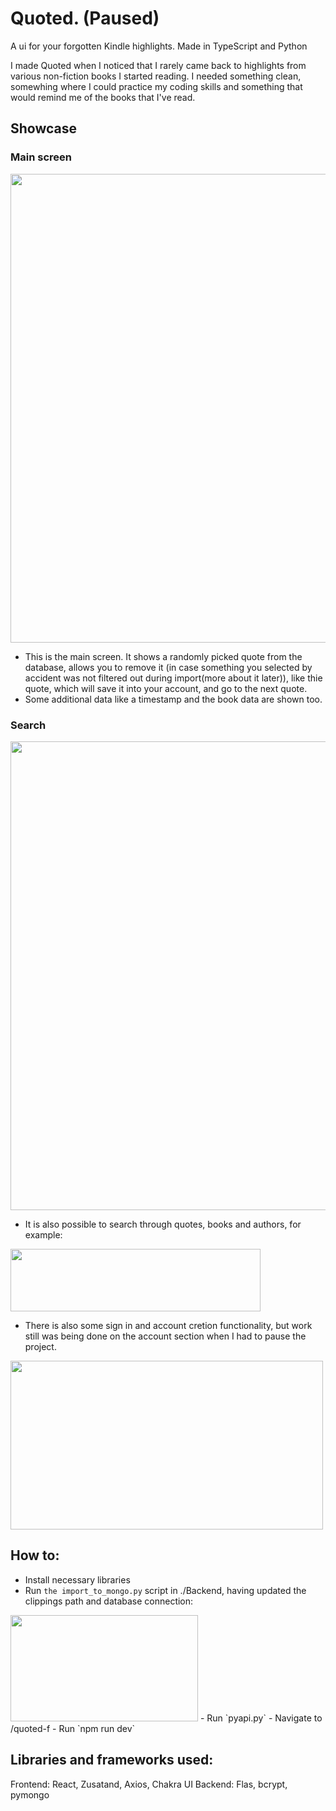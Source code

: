 # Quoted. (Paused)

A ui for your forgotten Kindle highlights. Made in TypeScript and Python

I made Quoted when I noticed that I rarely came back to highlights from various non-fiction books I started reading. I needed something clean, somewhing where I could practice my coding skills and something that would remind me of the books that I've read.

## Showcase

### Main screen
<img src= "https://github.com/user-attachments/assets/e6a541ba-1f8a-4d1b-8d43-c24348185929" width=700 height=750>

- This is the main screen. It shows a randomly picked quote from the database, allows you to remove it (in case something you selected by accident was not filtered out during import(more about it later)), like thie quote, which will save it into your account, and go to the next quote.
- Some additional data like a timestamp and the book data are shown too.

### Search

<img src="https://github.com/user-attachments/assets/d1844242-c63f-4903-9bc4-9b1b5641a911" width=700 height=750>

- It is also possible to search through quotes, books and authors, for example:

<img src="https://github.com/user-attachments/assets/10923924-0fa7-4c33-b572-81a73cb58080" width=400 height=100>

* There is also some sign in and account cretion functionality, but work still was being done on the account section when I had to pause the project.
<img src="https://github.com/user-attachments/assets/dc0ec653-43af-44cc-b342-a3b61e52d00a" width=500 height=270>

## How to:
- Install necessary libraries
- Run `the import_to_mongo.py` script in  ./Backend, having updated the clippings path and database connection:
<img src="https://github.com/user-attachments/assets/8e21a665-03cb-45fa-ae11-cc635ee2dd30" width=300 height=170>
- Run `pyapi.py`
- Navigate to /quoted-f
- Run `npm run dev`

## Libraries and frameworks used:
Frontend: React, Zusatand, Axios, Chakra UI
Backend: Flas, bcrypt, pymongo


